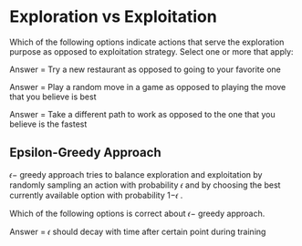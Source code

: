 # Exploration vs Exploitation


Which of the following options indicate actions that serve the exploration purpose as opposed to exploitation strategy.
Select one or more that apply:


Answer = Try a new restaurant as opposed to going to your favorite one


Answer = Play a random move in a game as opposed to playing the move that you believe is best

Answer = Take a different path to work as opposed to the one that you believe is the fastest


## Epsilon-Greedy Approach

𝜖− greedy approach tries to balance exploration and exploitation by randomly sampling an action with probability  𝜖  and by choosing the best currently available option with probability  1−𝜖 .

Which of the following options is correct about  𝜖− greedy approach.


Answer =  𝜖  should decay with time after certain point during training




